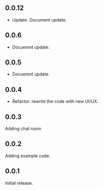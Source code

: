 ## 0.0.12
* Update. Document update.

## 0.0.6
* Docuemnt update.

## 0.0.5
* Docuemnt update.

## 0.0.4
* Refactor. rewrite the code with new UI/UX.

## 0.0.3
Adding chat room

## 0.0.2
Adding example code.

## 0.0.1
Initial release.